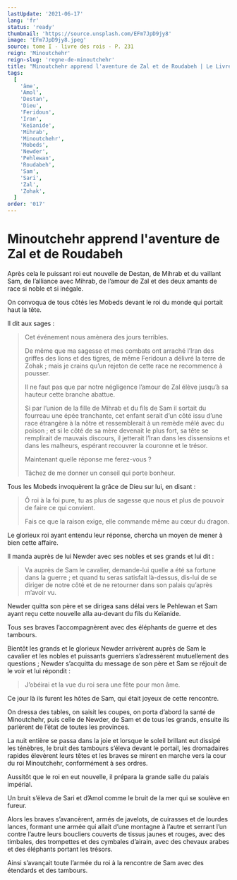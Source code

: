```yaml
---
lastUpdate: '2021-06-17'
lang: 'fr'
status: 'ready'
thumbnail: 'https://source.unsplash.com/EFm7JpD9jy8'
image: 'EFm7JpD9jy8.jpeg'
source: tome I - livre des rois - P. 231
reign: 'Minoutchehr'
reign-slug: 'regne-de-minoutchehr'
title: "Minoutchehr apprend l'aventure de Zal et de Roudabeh | Le Livre des Rois | Shâhnâmeh"
tags:
  [
    'âme',
    'Amol',
    'Destan',
    'Dieu',
    'Feridoun',
    'Iran',
    'Keïanide',
    'Mihrab',
    'Minoutchehr',
    'Mobeds',
    'Newder',
    'Pehlewan',
    'Roudabeh',
    'Sam',
    'Sari',
    'Zal',
    'Zohak',
  ]
order: '017'
---
```


<!-- LTeX: language=fr -->

# Minoutchehr apprend l'aventure de Zal et de Roudabeh

Après cela le puissant roi eut nouvelle de Destan, de Mihrab et du vaillant Sam, de l’alliance avec Mihrab, de l’amour de Zal et des deux amants de race si noble et si inégale.

On convoqua de tous côtés les Mobeds devant le roi du monde qui portait haut la tête.

Il dit aux sages :

> Cet événement nous amènera des jours terribles.
>
> De même que ma sagesse et mes combats ont arraché l’Iran des griffes des lions et des tigres, de même Feridoun a délivré la terre de Zohak ; mais je crains qu’un rejeton de cette race ne recommence à pousser.
>
> Il ne faut pas que par notre négligence l’amour de Zal élève jusqu’à sa hauteur cette branche abattue.
>
> Si par l’union de la fille de Mihrab et du fils de Sam il sortait du fourreau une épée tranchante, cet enfant serait d’un côté issu d’une race étrangère à la nôtre et ressemblerait à un remède mêlé avec du poison ; et si le côté de sa mère devenait le plus fort, sa tête se remplirait de mauvais discours, il jetterait l’Iran dans les dissensions et dans les malheurs, espérant recouvrer la couronne et le trésor.
>
> Maintenant quelle réponse me ferez-vous ?
>
> Tâchez de me donner un conseil qui porte bonheur.

Tous les Mobeds invoquèrent la grâce de Dieu sur lui, en disant :

> Ô roi à la foi pure, tu as plus de sagesse que nous et plus de pouvoir de faire ce qui convient.
>
> Fais ce que la raison exige, elle commande même au cœur du dragon.

Le glorieux roi ayant entendu leur réponse, chercha un moyen de mener à bien cette affaire.

Il manda auprès de lui Newder avec ses nobles et ses grands et lui dit :

> Va auprès de Sam le cavalier, demande-lui quelle a été sa fortune dans la guerre ; et quand tu seras satisfait là-dessus, dis-lui de se diriger de notre côté et de ne retourner dans son palais qu’après m’avoir vu.

Newder quitta son père et se dirigea sans délai vers le Pehlewan et Sam ayant reçu cette nouvelle alla au-devant du fils du Keïanide.

Tous ses braves l’accompagnèrent avec des éléphants de guerre et des tambours.

Bientôt les grands et le glorieux Newder arrivèrent auprès de Sam le cavalier et les nobles et puissants guerriers s’adressèrent mutuellement des questions ; Newder s’acquitta du message de son père et Sam se réjouit de le voir et lui répondit :

> J’obéirai et la vue du roi sera une fête pour mon âme.

Ce jour là ils furent les hôtes de Sam, qui était joyeux de cette rencontre.

On dressa des tables, on saisit les coupes, on porta d’abord la santé de Minoutchehr, puis celle de Newder, de Sam et de tous les grands, ensuite ils parlèrent de l’état de toutes les provinces.

La nuit entière se passa dans la joie et lorsque le soleil brillant eut dissipé les ténèbres, le bruit des tambours s’éleva devant le portail, les dromadaires rapides élevèrent leurs têtes et les braves se mirent en marche vers la cour du roi Minoutchehr, conformément à ses ordres.

Aussitôt que le roi en eut nouvelle, il prépara la grande salle du palais impérial.

Un bruit s’éleva de Sari et d’Amol comme le bruit de la mer qui se soulève en fureur.

Alors les braves s’avancèrent, armés de javelots, de cuirasses et de lourdes lances, formant une armée qui allait d’une montagne à l’autre et serrant l’un contre l’autre leurs boucliers couverts de tissus jaunes et rouges, avec des timbales, des trompettes et des cymbales d’airain, avec des chevaux arabes et des éléphants portant les trésors.

Ainsi s’avançait toute l’armée du roi à la rencontre de Sam avec des étendards et des tambours.

